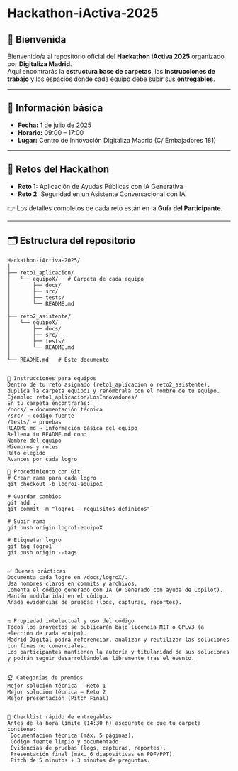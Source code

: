 # Hackathon-iActiva-2025

## 🚀 Bienvenida  
Bienvenido/a al repositorio oficial del **Hackathon iActiva 2025** organizado por **Digitaliza Madrid**.  
Aquí encontrarás la **estructura base de carpetas**, las **instrucciones de trabajo** y los espacios donde cada equipo debe subir sus **entregables**.  

---

## 📅 Información básica  
- **Fecha:** 1 de julio de 2025  
- **Horario:** 09:00 – 17:00  
- **Lugar:** Centro de Innovación Digitaliza Madrid (C/ Embajadores 181)  

---

## 🎯 Retos del Hackathon  
- **Reto 1:** Aplicación de Ayudas Públicas con IA Generativa  
- **Reto 2:** Seguridad en un Asistente Conversacional con IA  

👉 Los detalles completos de cada reto están en la **Guía del Participante**.  

---

## 🗂️ Estructura del repositorio  

```text
Hackathon-iActiva-2025/
│
├── reto1_aplicacion/
│   └── equipoX/   # Carpeta de cada equipo
│       ├── docs/
│       ├── src/
│       ├── tests/
│       └── README.md
│
├── reto2_asistente/
│   └── equipoX/
│       ├── docs/
│       ├── src/
│       ├── tests/
│       └── README.md
│
└── README.md   # Este documento


👥 Instrucciones para equipos
Dentro de tu reto asignado (reto1_aplicacion o reto2_asistente), duplica la carpeta equipo1 y renómbrala con el nombre de tu equipo.
Ejemplo: reto1_aplicacion/LosInnovadores/
En tu carpeta encontrarás:
/docs/ → documentación técnica
/src/ → código fuente
/tests/ → pruebas
README.md → información básica del equipo
Rellena tu README.md con:
Nombre del equipo
Miembros y roles
Reto elegido
Avances por cada logro

🔧 Procedimiento con Git
# Crear rama para cada logro
git checkout -b logro1-equipoX

# Guardar cambios
git add .
git commit -m "logro1 – requisitos definidos"

# Subir rama
git push origin logro1-equipoX

# Etiquetar logro
git tag logro1
git push origin --tags


✅ Buenas prácticas
Documenta cada logro en /docs/logroX/.
Usa nombres claros en commits y archivos.
Comenta el código generado con IA (# Generado con ayuda de Copilot).
Mantén modularidad en el código.
Añade evidencias de pruebas (logs, capturas, reportes).


⚖️ Propiedad intelectual y uso del código
Todos los proyectos se publicarán bajo licencia MIT o GPLv3 (a elección de cada equipo).
Madrid Digital podrá referenciar, analizar y reutilizar las soluciones con fines no comerciales.
Los participantes mantienen la autoría y titularidad de sus soluciones y podrán seguir desarrollándolas libremente tras el evento.


🏆 Categorías de premios
Mejor solución técnica – Reto 1
Mejor solución técnica – Reto 2
Mejor presentación (Pitch Final)


📝 Checklist rápido de entregables
Antes de la hora límite (14:30 h) asegúrate de que tu carpeta contiene:
 Documentación técnica (máx. 5 páginas).
 Código fuente limpio y documentado.
 Evidencias de pruebas (logs, capturas, reportes).
 Presentación final (máx. 6 diapositivas en PDF/PPT).
 Pitch de 5 minutos + 3 minutos de preguntas.

